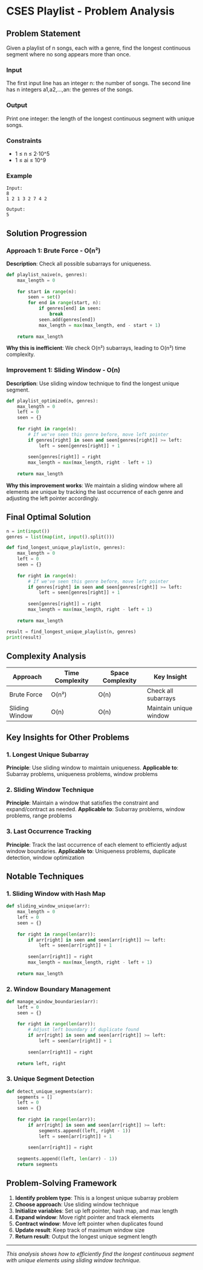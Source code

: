 # CSES Playlist - Problem Analysis

## Problem Statement
Given a playlist of n songs, each with a genre, find the longest continuous segment where no song appears more than once.

### Input
The first input line has an integer n: the number of songs.
The second line has n integers a1,a2,…,an: the genres of the songs.

### Output
Print one integer: the length of the longest continuous segment with unique songs.

### Constraints
- 1 ≤ n ≤ 2⋅10^5
- 1 ≤ ai ≤ 10^9

### Example
```
Input:
8
1 2 1 3 2 7 4 2

Output:
5
```

## Solution Progression

### Approach 1: Brute Force - O(n²)
**Description**: Check all possible subarrays for uniqueness.

```python
def playlist_naive(n, genres):
    max_length = 0
    
    for start in range(n):
        seen = set()
        for end in range(start, n):
            if genres[end] in seen:
                break
            seen.add(genres[end])
            max_length = max(max_length, end - start + 1)
    
    return max_length
```

**Why this is inefficient**: We check O(n²) subarrays, leading to O(n²) time complexity.

### Improvement 1: Sliding Window - O(n)
**Description**: Use sliding window technique to find the longest unique segment.

```python
def playlist_optimized(n, genres):
    max_length = 0
    left = 0
    seen = {}
    
    for right in range(n):
        # If we've seen this genre before, move left pointer
        if genres[right] in seen and seen[genres[right]] >= left:
            left = seen[genres[right]] + 1
        
        seen[genres[right]] = right
        max_length = max(max_length, right - left + 1)
    
    return max_length
```

**Why this improvement works**: We maintain a sliding window where all elements are unique by tracking the last occurrence of each genre and adjusting the left pointer accordingly.

## Final Optimal Solution

```python
n = int(input())
genres = list(map(int, input().split()))

def find_longest_unique_playlist(n, genres):
    max_length = 0
    left = 0
    seen = {}
    
    for right in range(n):
        # If we've seen this genre before, move left pointer
        if genres[right] in seen and seen[genres[right]] >= left:
            left = seen[genres[right]] + 1
        
        seen[genres[right]] = right
        max_length = max(max_length, right - left + 1)
    
    return max_length

result = find_longest_unique_playlist(n, genres)
print(result)
```

## Complexity Analysis

| Approach | Time Complexity | Space Complexity | Key Insight |
|----------|----------------|------------------|-------------|
| Brute Force | O(n²) | O(n) | Check all subarrays |
| Sliding Window | O(n) | O(n) | Maintain unique window |

## Key Insights for Other Problems

### 1. **Longest Unique Subarray**
**Principle**: Use sliding window to maintain uniqueness.
**Applicable to**: Subarray problems, uniqueness problems, window problems

### 2. **Sliding Window Technique**
**Principle**: Maintain a window that satisfies the constraint and expand/contract as needed.
**Applicable to**: Subarray problems, window problems, range problems

### 3. **Last Occurrence Tracking**
**Principle**: Track the last occurrence of each element to efficiently adjust window boundaries.
**Applicable to**: Uniqueness problems, duplicate detection, window optimization

## Notable Techniques

### 1. **Sliding Window with Hash Map**
```python
def sliding_window_unique(arr):
    max_length = 0
    left = 0
    seen = {}
    
    for right in range(len(arr)):
        if arr[right] in seen and seen[arr[right]] >= left:
            left = seen[arr[right]] + 1
        
        seen[arr[right]] = right
        max_length = max(max_length, right - left + 1)
    
    return max_length
```

### 2. **Window Boundary Management**
```python
def manage_window_boundaries(arr):
    left = 0
    seen = {}
    
    for right in range(len(arr)):
        # Adjust left boundary if duplicate found
        if arr[right] in seen and seen[arr[right]] >= left:
            left = seen[arr[right]] + 1
        
        seen[arr[right]] = right
    
    return left, right
```

### 3. **Unique Segment Detection**
```python
def detect_unique_segments(arr):
    segments = []
    left = 0
    seen = {}
    
    for right in range(len(arr)):
        if arr[right] in seen and seen[arr[right]] >= left:
            segments.append((left, right - 1))
            left = seen[arr[right]] + 1
        
        seen[arr[right]] = right
    
    segments.append((left, len(arr) - 1))
    return segments
```

## Problem-Solving Framework

1. **Identify problem type**: This is a longest unique subarray problem
2. **Choose approach**: Use sliding window technique
3. **Initialize variables**: Set up left pointer, hash map, and max length
4. **Expand window**: Move right pointer and track elements
5. **Contract window**: Move left pointer when duplicates found
6. **Update result**: Keep track of maximum window size
7. **Return result**: Output the longest unique segment length

---

*This analysis shows how to efficiently find the longest continuous segment with unique elements using sliding window technique.* 